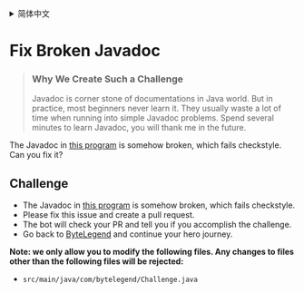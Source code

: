 <details>
  <summary>简体中文</summary>

  # 修复错误的Javadoc

  > ### 为什么要设计这个挑战
  >
  > Javadoc是Java世界中文档的基石，但是在实践中我发现，很多初学者并没有系统地学习过，
  > 从而在面对很简单的问题时束手无策，浪费宝贵的时间。
  > 希望你能花费几分钟系统地学习一下Javadoc，节省未来抓耳挠腮的几个小时时间。

  [这个程序](https://github.com/ByteLegendQuest/java-fix-broken-javadoc/blob/main/src/main/java/com/bytelegend/Challenge.java)里的Javadoc有一些问题，会导致Checkstyle失败。请修复之。

  ## 挑战
  - [这个程序](https://github.com/ByteLegendQuest/java-fix-broken-javadoc/blob/main/src/main/java/com/bytelegend/Challenge.java)里的Javadoc有一些问题，会导致Checkstyle失败。
  - 请修复这个问题，然后创建一个Pull Request。
  - 机器人将会检查你的PR，告诉你你是否通过了挑战。
  - 回到[字节传说](https://bytelegend.com)，然后继续你的英雄旅程。

  **注意：我们只允许您修改以下文件，任何对其他文件的修改都会被拒绝：**

- `src/main/java/com/bytelegend/Challenge.java`

    </details>

# Fix Broken Javadoc

> ### Why We Create Such a Challenge
> Javadoc is corner stone of documentations in Java world. But in practice, most beginners never learn it.
> They usually waste a lot of time when running into simple Javadoc problems.
> Spend several minutes to learn Javadoc, you will thank me in the future.

The Javadoc in [this program](https://github.com/ByteLegendQuest/java-fix-broken-javadoc/blob/main/src/main/java/com/bytelegend/Challenge.java) is somehow broken, which fails checkstyle. Can you fix it?

## Challenge
- The Javadoc in [this program](https://github.com/ByteLegendQuest/java-fix-broken-javadoc/blob/main/src/main/java/com/bytelegend/Challenge.java) is somehow broken, which fails checkstyle.
- Please fix this issue and create a pull request.
- The bot will check your PR and tell you if you accomplish the challenge.
- Go back to [ByteLegend](https://bytelegend.com) and continue your hero journey.

**Note: we only allow you to modify the following files.
Any changes to files other than the following files will be rejected:**

- `src/main/java/com/bytelegend/Challenge.java`
